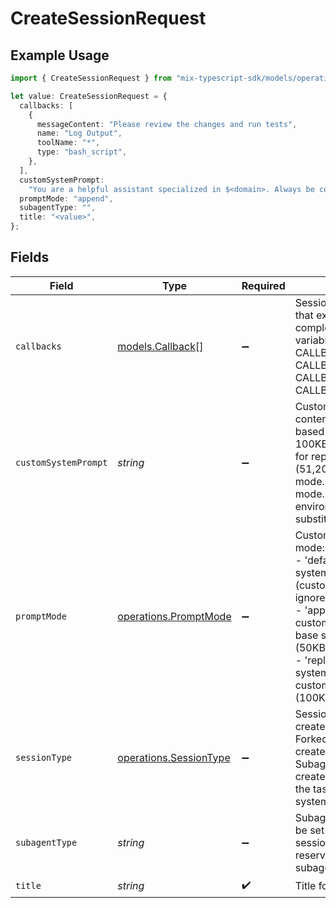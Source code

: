 # CreateSessionRequest

## Example Usage

```typescript
import { CreateSessionRequest } from "mix-typescript-sdk/models/operations";

let value: CreateSessionRequest = {
  callbacks: [
    {
      messageContent: "Please review the changes and run tests",
      name: "Log Output",
      toolName: "*",
      type: "bash_script",
    },
  ],
  customSystemPrompt:
    "You are a helpful assistant specialized in $<domain>. Always be concise and accurate.",
  promptMode: "append",
  subagentType: "",
  title: "<value>",
};
```

## Fields

| Field                                                                                                                                                                                                                                                     | Type                                                                                                                                                                                                                                                      | Required                                                                                                                                                                                                                                                  | Description                                                                                                                                                                                                                                               | Example                                                                                                                                                                                                                                                   |
| --------------------------------------------------------------------------------------------------------------------------------------------------------------------------------------------------------------------------------------------------------- | --------------------------------------------------------------------------------------------------------------------------------------------------------------------------------------------------------------------------------------------------------- | --------------------------------------------------------------------------------------------------------------------------------------------------------------------------------------------------------------------------------------------------------- | --------------------------------------------------------------------------------------------------------------------------------------------------------------------------------------------------------------------------------------------------------- | --------------------------------------------------------------------------------------------------------------------------------------------------------------------------------------------------------------------------------------------------------- |
| `callbacks`                                                                                                                                                                                                                                               | [models.Callback](../../models/callback.md)[]                                                                                                                                                                                                             | :heavy_minus_sign:                                                                                                                                                                                                                                        | Session-level callbacks that execute after tool completion. Environment variables available: CALLBACK_TOOL_RESULT, CALLBACK_TOOL_NAME, CALLBACK_TOOL_ID, CALLBACK_SESSION_ID                                                                              |                                                                                                                                                                                                                                                           |
| `customSystemPrompt`                                                                                                                                                                                                                                      | *string*                                                                                                                                                                                                                                                  | :heavy_minus_sign:                                                                                                                                                                                                                                        | Custom system prompt content. Size limits apply based on promptMode: 100KB (102,400 bytes) for replace mode, 50KB (51,200 bytes) for append mode. Ignored in default mode. Supports environment variable substitution with $<variable> syntax.            | You are a helpful assistant specialized in $<domain>. Always be concise and accurate.                                                                                                                                                                     |
| `promptMode`                                                                                                                                                                                                                                              | [operations.PromptMode](../../models/operations/promptmode.md)                                                                                                                                                                                            | :heavy_minus_sign:                                                                                                                                                                                                                                        | Custom prompt handling mode:<br/>- 'default': Use base system prompt only (customSystemPrompt ignored)<br/>- 'append': Append customSystemPrompt to base system prompt (50KB limit)<br/>- 'replace': Replace base system prompt with customSystemPrompt (100KB limit) | append                                                                                                                                                                                                                                                    |
| `sessionType`                                                                                                                                                                                                                                             | [operations.SessionType](../../models/operations/sessiontype.md)                                                                                                                                                                                          | :heavy_minus_sign:                                                                                                                                                                                                                                        | Session type. API can only create 'main' sessions. Forked sessions are created via /fork endpoint. Subagent sessions are created automatically by the task delegation system.                                                                             | main                                                                                                                                                                                                                                                      |
| `subagentType`                                                                                                                                                                                                                                            | *string*                                                                                                                                                                                                                                                  | :heavy_minus_sign:                                                                                                                                                                                                                                        | Subagent type - must not be set for API-created sessions. This field is reserved for programmatic subagent creation.                                                                                                                                      |                                                                                                                                                                                                                                                           |
| `title`                                                                                                                                                                                                                                                   | *string*                                                                                                                                                                                                                                                  | :heavy_check_mark:                                                                                                                                                                                                                                        | Title for the session                                                                                                                                                                                                                                     |                                                                                                                                                                                                                                                           |